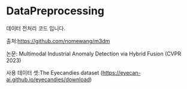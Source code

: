 # DataPreprocessing


데이터 전처리 코드 입니다.

출처:https://github.com/nomewang/m3dm <br/>

논문: Multimodal Industrial Anomaly Detection via Hybrid Fusion (CVPR 2023)

사용 데이터 셋:The Eyecandies dataset (https://eyecan-ai.github.io/eyecandies/download)



